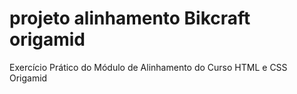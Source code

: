 # projeto alinhamento Bikcraft origamid
 Exercício Prático do Módulo de Alinhamento do Curso HTML e CSS Origamid
